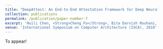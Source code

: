 ```yaml
---
title: "DeepAttest: An End-to-End Attestation Framework for Deep Neural Networks"
collection: publications
permalink: /publication/paper-number-7
excerpt: 'Huili Chen, <Strong>Cheng Fu</Strong>, Bita Darvish Rouhani, Jishen Zhao, Farinaz Koushanfar'
venue: 'International Symposium on Computer Architecture (ISCA), 2019'
---
```

<!-- This paper is about the number 2. The number 3 is left for future work.
 -->

To appear!

<!-- [Download paper here](https://arxiv.org/abs/1810.02068) -->

<!-- Recommended citation: Your Name, You. (2010). "Paper Title Number 2." <i>Journal 1</i>. 1(2). -->